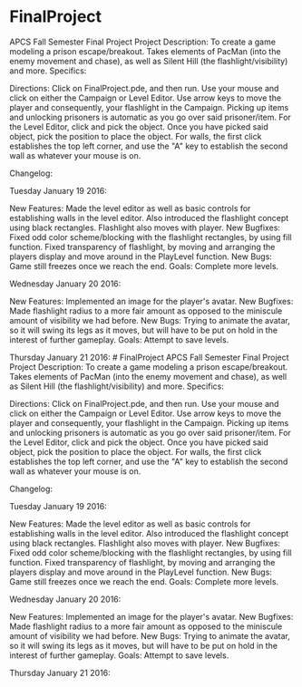 # FinalProject
APCS Fall Semester Final Project 
Project Description:
To create a game modeling a prison escape/breakout. Takes elements of PacMan (into the enemy movement and chase), as well as Silent Hill (the flashlight/visibility) and more.
Specifics:

Directions:
Click on FinalProject.pde, and then run. Use your mouse and click on either the Campaign or Level Editor.
Use arrow keys to move the player and consequently, your flashlight in the Campaign. Picking up items and unlocking prisoners is automatic as you go over said prisoner/item.
For the Level Editor, click and pick the object. Once you have picked said object, pick the position to place the object. For walls, the first click establishes the top left corner, and use the "A" key to establish the second wall as whatever your mouse is on. 

Changelog:

Tuesday January 19 2016:

New Features:
Made the level editor as well as basic controls for establishing walls in the level editor. 
Also introduced the flashlight concept using black rectangles. Flashlight also moves with player. 
New Bugfixes:
Fixed odd color scheme/blocking with the flashlight rectangles, by using fill function. 
Fixed transparency of flashlight, by moving and arranging the players display and move around in the PlayLevel function.
New Bugs:
Game still freezes once we reach the end. 
Goals:
Complete more levels. 

Wednesday January 20 2016:

New Features:
Implemented an image for the player's avatar. 
New Bugfixes: 
Made flashlight radius to a more fair amount as opposed to the miniscule amount of visibility we had before.
New Bugs:
Trying to animate the avatar, so it will swing its legs as it moves, but will have to be put on hold in the interest of further gameplay. 
Goals:
Attempt to save levels. 

Thursday January 21 2016:    # FinalProject
APCS Fall Semester Final Project 
Project Description:
To create a game modeling a prison escape/breakout. Takes elements of PacMan (into the enemy movement and chase), as well as Silent Hill (the flashlight/visibility) and more.
Specifics:

Directions:
Click on FinalProject.pde, and then run. Use your mouse and click on either the Campaign or Level Editor.
Use arrow keys to move the player and consequently, your flashlight in the Campaign. Picking up items and unlocking prisoners is automatic as you go over said prisoner/item.
For the Level Editor, click and pick the object. Once you have picked said object, pick the position to place the object. For walls, the first click establishes the top left corner, and use the "A" key to establish the second wall as whatever your mouse is on. 

Changelog:

Tuesday January 19 2016:

New Features:
Made the level editor as well as basic controls for establishing walls in the level editor. 
Also introduced the flashlight concept using black rectangles. Flashlight also moves with player. 
New Bugfixes:
Fixed odd color scheme/blocking with the flashlight rectangles, by using fill function. 
Fixed transparency of flashlight, by moving and arranging the players display and move around in the PlayLevel function.
New Bugs:
Game still freezes once we reach the end. 
Goals:
Complete more levels. 

Wednesday January 20 2016:

New Features:
Implemented an image for the player's avatar. 
New Bugfixes: 
Made flashlight radius to a more fair amount as opposed to the miniscule amount of visibility we had before.
New Bugs:
Trying to animate the avatar, so it will swing its legs as it moves, but will have to be put on hold in the interest of further gameplay. 
Goals:
Attempt to save levels. 

Thursday January 21 2016:    
